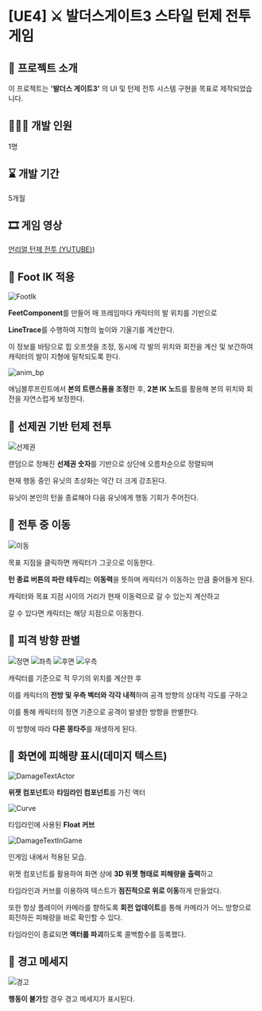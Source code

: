 # **[UE4] ⚔️ 발더스게이트3 스타일 턴제 전투 게임**


## 📜 프로젝트 소개
이 프로젝트는 **'발더스 게이트3'** 의 UI 및 턴제 전투 시스템 구현을 목표로 제작되었습니다.

## 🙋🏻‍♀️ 개발 인원
1명

## ⌛ 개발 기간
5개월

## 🎞️ 게임 영상
[언리얼 턴제 전투 (YUTUBE)](https://youtu.be/o7kSz3OnQvM))




## 📍 Foot IK 적용
![FootIk](https://github.com/user-attachments/assets/2bf8683e-e8ad-48e2-af82-1d212157c8a9)  


**FeetComponent**를 만들어 매 프레임마다 캐릭터의 발 위치를 기반으로  


**LineTrace**를 수행하여 지형의 높이와 기울기를 계산한다.  


이 정보를 바탕으로 힙 오프셋을 조정, 동시에 각 발의 위치와 회전을 계산 및 보간하여 캐릭터의 발이 지형에 밀착되도록 한다.

![anim_bp](https://github.com/user-attachments/assets/f635f85f-2959-4925-b352-731752e2ae11)


애님블루프린트에서 **본의 트랜스폼을 조정**한 후, **2본 IK 노드**를 활용해 본의 위치와 회전을 자연스럽게 보정한다.  


## 📍 선제권 기반 턴제 전투
![선제권](https://github.com/user-attachments/assets/fd778f70-5c39-41d6-a3a1-73382a6b6438)  


랜덤으로 정해진 **선제권 숫자**를 기반으로 상단에 오름차순으로 정렬되며  


현재 행동 중인 유닛의 초상화는 약간 더 크게 강조된다.  


유닛이 본인의 턴을 종료해야 다음 유닛에게 행동 기회가 주어진다.  


## 📍 전투 중 이동
![이동](https://github.com/user-attachments/assets/a9fda9e6-2fe0-4028-becd-9d29da94d489)  


목표 지점을 클릭하면 캐릭터가 그곳으로 이동한다.  


**턴 종료 버튼의 파란 테두리**는 **이동력**을 뜻하며 캐릭터가 이동하는 만큼 줄어들게 된다.  


캐릭터와 목표 지점 사이의 거리가 현재 이동력으로 갈 수 있는지 계산하고  


갈 수 있다면 캐릭터는 해당 지점으로 이동한다.


## 📍 피격 방향 판별
![정면](https://github.com/user-attachments/assets/bd912e4b-ebae-4ab8-bb91-ffcceaff625f)
![좌측](https://github.com/user-attachments/assets/7f88d733-13fa-4d68-b45a-cd95df98f6ad)
![후면](https://github.com/user-attachments/assets/fa393183-6d3c-4819-83e8-68823a519434)
![우측](https://github.com/user-attachments/assets/b4b7db8c-0937-4b9b-8435-fd4d1a144620)  

캐릭터를 기준으로 적 무기의 위치를 계산한 후

이를 캐릭터의 **전방 및 우측 벡터와 각각 내적**하여 공격 방향의 상대적 각도를 구하고

이를 통해 캐릭터의 정면 기준으로 공격이 발생한 방향을 판별한다.

이 방향에 따라 **다른 몽타주**를 재생하게 된다.


## 📍 화면에 피해량 표시(데미지 텍스트)
![DamageTextActor](https://github.com/user-attachments/assets/e3a68a2c-2427-4b75-a889-4eb805be84a2)

**위젯 컴포넌트**와 **타임라인 컴포넌트**를 가진 액터



![Curve](https://github.com/user-attachments/assets/fd676d29-5a0e-45e9-a1a7-e285afbe2f84)

타임라인에 사용된 **Float 커브**



![DamageTextInGame](https://github.com/user-attachments/assets/c66ffbfd-8e43-41a5-9bef-a7040e9bf552)


인게임 내에서 적용된 모습.


위젯 컴포넌트를 활용하여 화면 상에 **3D 위젯 형태로 피해량을 출력**하고


타임라인과 커브를 이용하여 텍스트가 **점진적으로 위로 이동**하게 만들었다.


또한 항상 플레이어 카메라를 향하도록 **회전 업데이트**를 통해 카메라가 어느 방향으로 회전하든 피해량을 바로 확인할 수 있다.


타임라인이 종료되면 **액터를 파괴**하도록 콜백함수를 등록했다.



## 📍 경고 메세지
![경고](https://github.com/user-attachments/assets/7a0ae0d7-c1f9-4819-8340-6ae7bfbb52ce)


**행동이 불가**할 경우 경고 메세지가 표시된다.


